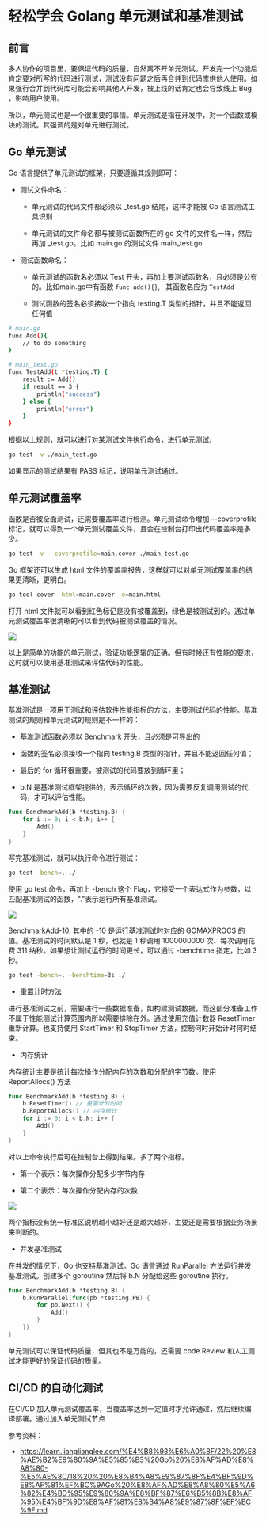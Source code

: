 # 轻松学会 Golang 单元测试和基准测试

## 前言

多人协作的项目里，要保证代码的质量，自然离不开单元测试。开发完一个功能后肯定要对所写的代码进行测试，测试没有问题之后再合并到代码库供他人使用。如果强行合并到代码库可能会影响其他人开发，被上线的话肯定也会导致线上 Bug ，影响用户使用。

所以，单元测试也是一个很重要的事情。单元测试是指在开发中，对一个函数或模块的测试。其强调的是对单元进行测试。

## Go 单元测试

Go 语言提供了单元测试的框架，只要遵循其规则即可：

- 测试文件命名：
  
  - 单元测试的代码文件都必须以 _test.go 结尾，这样才能被 Go 语言测试工具识别
  
  - 单元测试的文件命名都与被测试函数所在的 go 文件的文件名一样，然后再加 _test.go。比如 main.go 的测试文件 main_test.go

- 测试函数命名：
  
  - 单元测试的函数名必须以 Test 开头，再加上要测试函数名，且必须是公有的。比如main.go中有函数 ``func add(){}``,   其函数名应为 `TestAdd`
  
  - 测试函数的签名必须接收一个指向 testing.T 类型的指针，并且不能返回任何值

```bash
# main.go
func Add(){
    // to do something
}

# main_test.go
func TestAdd(t *testing.T) {
    result := Add()
    if result == 3 {
        println("success")
    } else {
        println("error")
    }
}
```

根据以上规则，就可以进行对某测试文件执行命令，进行单元测试:

```bash
go test -v ./main_test.go
```

如果显示的测试结果有 PASS 标记，说明单元测试通过。

## 单元测试覆盖率

函数是否被全面测试，还需要覆盖率进行检测。单元测试命令增加 --coverprofile 标记，就可以得到一个单元测试覆盖文件，且会在控制台打印出代码覆盖率是多少。

```bash
go test -v --coverprofile=main.cover ./main_test.go
```

Go 框架还可以生成 html 文件的覆盖率报告，这样就可以对单元测试覆盖率的结果更清晰，更明白。

```bash
go tool cover -html=main.cover -o=main.html
```

打开 html 文件就可以看到红色标记是没有被覆盖到，绿色是被测试到的。通过单元测试覆盖率很清晰的可以看到代码被测试覆盖的情况。

![](/Users/jasenyang/Documents/pictures/pro-pic/2022-08-22-03-12-44-image.png)

以上是简单的功能的单元测试，验证功能逻辑的正确。但有时候还有性能的要求，这时就可以使用基准测试来评估代码的性能。

## 基准测试

基准测试是一项用于测试和评估软件性能指标的方法，主要测试代码的性能。基准测试的规则和单元测试的规则是不一样的：

- 基准测试函数必须以 Benchmark 开头，且必须是可导出的

- 函数的签名必须接收一个指向 testing.B 类型的指针，并且不能返回任何值；

- 最后的 for 循环很重要，被测试的代码要放到循环里；

- b.N 是基准测试框架提供的，表示循环的次数，因为需要反复调用测试的代码，才可以评估性能。

```go
func BenchmarkAdd(b *testing.B) {
    for i := 0; i < b.N; i++ {
        Add()
    }
}
```

写完基准测试，就可以执行命令进行测试：

```bash
go test -bench=. ./
```

使用 go test 命令，再加上 -bench 这个 Flag，它接受一个表达式作为参数，以匹配基准测试的函数，"."表示运行所有基准测试。

![](/Users/jasenyang/Documents/pictures/pro-pic/2022-08-22-03-23-54-image.png)

BenchmarkAdd-10, 其中的 -10 是运行基准测试时对应的 GOMAXPROCS 的值。基准测试的时间默认是 1 秒，也就是 1 秒调用 1000000000 次、每次调用花费 311 纳秒。如果想让测试运行的时间更长，可以通过 -benchtime 指定，比如 3 秒。

```bash
go test -bench=. -benchtime=3s ./
```

- 重置计时方法

进行基准测试之前，需要进行一些数据准备，如构建测试数据，而这部分准备工作不属于性能测试计算范围内所以需要排除在外。通过使用充值计数器 ResetTimer重新计算。也支持使用 StartTimer 和 StopTimer 方法，控制何时开始计时何时结束。

- 内存统计

内存统计主要是统计每次操作分配内存的次数和分配的字节数。使用 ReportAllocs() 方法

```go
func BenchmarkAdd(b *testing.B) {
    b.ResetTimer() // 重置计时时间
    b.ReportAllocs() // 内存统计
    for i := 0; i < b.N; i++ {
        Add()
    }
}
```

对以上命令执行后可在控制台上得到结果。多了两个指标。

- 第一个表示：每次操作分配多少字节内存

- 第二个表示：每次操作分配内存的次数

![](/Users/jasenyang/Documents/pictures/pro-pic/2022-08-22-03-59-17-image.png)

两个指标没有统一标准区说明越小越好还是越大越好，主要还是需要根据业务场景来判断的。

- 并发基准测试

在并发的情况下，Go 也支持基准测试。Go 语言通过 RunParallel 方法运行并发基准测试。创建多个 goroutine 然后将 b.N 分配给这些 goroutine 执行。

```go
func BenchmarkAdd(b *testing.B) {
    b.RunParallel(func(pb *testing.PB) {
        for pb.Next() {
            Add()
        }
    })
}
```

单元测试可以保证代码质量，但其也不是万能的，还需要 code Review 和人工测试才能更好的保证代码的质量。

## CI/CD 的自动化测试

在CI/CD 加入单元测试覆盖率，当覆盖率达到一定值时才允许通过，然后继续编译部署。通过加入单元测试节点

参考资料：

- https://learn.lianglianglee.com/%E4%B8%93%E6%A0%8F/22%20%E8%AE%B2%E9%80%9A%E5%85%B3%20Go%20%E8%AF%AD%E8%A8%80-%E5%AE%8C/18%20%20%E8%B4%A8%E9%87%8F%E4%BF%9D%E8%AF%81%EF%BC%9AGo%20%E8%AF%AD%E8%A8%80%E5%A6%82%E4%BD%95%E9%80%9A%E8%BF%87%E6%B5%8B%E8%AF%95%E4%BF%9D%E8%AF%81%E8%B4%A8%E9%87%8F%EF%BC%9F.md
